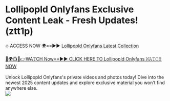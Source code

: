 # Lollipopld Onlyfans Exclusive Content Leak - Fresh Updates! (ztt1p)

🔥 ACCESS NOW 🌍==►► <a href="https://tinyurl.com/kvy9nzfs" rel="nofollow">Lollipopld Onlyfans Latest Collection</a>
<br><br>
[🔴🌍📺📱👉WA𝚃CH Now==►► CLICK HERE TO Lollipopld Onlyfans 𝚆𝙰𝚃𝙲𝙷 NOW](https://tinyurl.com/kvy9nzfs)
<br><br>
Unlock Lollipopld Onlyfans's private videos and photos today! Dive into the newest 2025 content updates and explore exclusive material you won’t find anywhere else.
<br>
<a href="https://tinyurl.com/kvy9nzfs" rel="nofollow" data-target="animated-image.originalLink"><img src="https://camo.githubusercontent.com/8a4f000d20f83aca3bf7ec5f350d767afa0574a8a352519fd8cfa583a6f93a33/68747470733a2f2f692e696d6775722e636f6d2f644a486b345a712e676966" data-canonical-src="https://i.imgur.com/dJHk4Zq.gif" style="max-width: 100%; display: inline-block;" data-target="animated-image.originalImage"></a>
<br>

